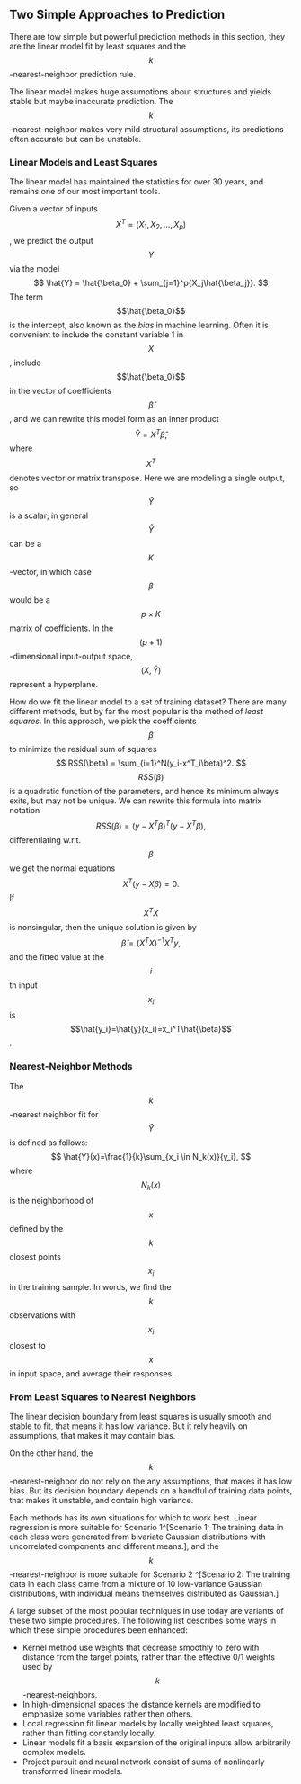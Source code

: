 ## Two Simple Approaches to Prediction

There are tow simple but powerful prediction methods in this section, they are the linear model fit by least squares and the $$k$$-nearest-neighbor prediction rule.

The linear model makes huge assumptions about structures and yields stable but maybe inaccurate prediction. The $$k$$-nearest-neighbor makes very mild structural assumptions, its predictions often accurate but can be unstable.

### Linear Models and Least Squares

The linear model has maintained the statistics for over 30 years, and remains one of our most important tools.

Given a vector of inputs $$X^T = (X_1, X_2, \dots, X_p)$$, we predict the output $$Y$$ via the model
$$
\hat{Y} = \hat{\beta_0} + \sum_{j=1}^p{X_j\hat{\beta_j}}.
$$
The term $$\hat{\beta_0}$$ is the intercept, also known as the *bias* in machine learning. Often it is convenient to include the constant variable 1 in $$X$$, include $$\hat{\beta_0}$$ in the vector of coefficients $$\hat{\beta}$$, and we can rewrite this model form as an inner product
$$
\hat{Y} = X^T\hat{\beta},
$$
where $$X^T$$ denotes vector or matrix transpose. Here we are modeling a single output, so $$\hat{Y}$$ is a scalar; in general $$\hat{Y}$$ can be a $$K$$-vector, in which case $$\beta$$ would be a $$p \times K$$ matrix of coefficients. In the $$(p + 1)$$-dimensional input-output space, $$(X,\hat{Y})$$ represent a hyperplane.

How do we fit the linear model to a set of training dataset? There are many different methods, but by far the most popular is the method of *least squares*. In this approach, we pick the coefficients $$\beta$$ to minimize the residual sum of squares
$$
RSS(\beta) = \sum_{i=1}^N(y_i-x^T_i\beta)^2.
$$
$$RSS(\beta)$$ is a quadratic function of the parameters, and hence its minimum always exits, but may not be unique. We can rewrite this formula into matrix notation
$$
RSS(\beta) = (y-X^T\beta)^T(y-X^T\beta),
$$
differentiating w.r.t. $$\beta$$ we get the normal equations
$$
X^T(y-X\beta)=0.
$$
If $$X^TX$$ is nonsingular, then the unique solution is given by
$$
\hat{\beta}=(X^TX)^{-1}X^Ty,
$$
and the fitted value at the $$i$$th input $$x_i$$ is $$\hat{y_i}=\hat{y}(x_i)=x_i^T\hat{\beta}$$.

### Nearest-Neighbor Methods
The $$k$$-nearest neighbor fit for $$\hat{Y}$$ is defined as follows:
$$
\hat{Y}(x)=\frac{1}{k}\sum_{x_i \in N_k(x)}{y_i},
$$
where $$N_k(x)$$ is the neighborhood of $$x$$ defined by the $$k$$ closest points $$x_i$$ in the training sample. In words, we find the $$k$$ observations with $$x_i$$ closest to $$x$$ in input space, and average their responses.

### From Least Squares to Nearest Neighbors
The linear decision boundary from least squares is usually smooth and stable to fit, that means it has low variance. But it rely heavily on assumptions, that makes it may contain bias.

On the other hand, the $$k$$-nearest-neighbor do not rely on the any assumptions, that makes it has low bias. But its decision boundary depends on a handful of training data points, that makes it unstable, and contain high variance.

Each methods has its own situations for which to work best. Linear regression is more suitable for Scenario 1^[Scenario 1: The training data in each class were generated from bivariate Gaussian distributions with uncorrelated components and different means.], and the $$k$$-nearest-neighbor is more suitable for Scenario 2 ^[Scenario 2: The training data in each class came from a mixture of 10 low-variance Gaussian distributions, with individual means themselves distributed as Gaussian.]

A large subset of the most popular techniques in use today are variants of these two simple procedures. The following list describes some ways in which these simple procedures been enhanced:

+ Kernel method use weights that decrease smoothly to zero with distance from the target points, rather than the effective 0/1 weights used by $$k$$-nearest-neighbors.
+ In high-dimensional spaces the distance kernels are modified to emphasize some variables rather then others.
+ Local regression fit linear models by locally weighted least squares, rather than fitting constantly locally.
+ Linear models fit a basis expansion of the original inputs allow arbitrarily complex models.
+ Project pursuit and neural network consist of sums of nonlinearly transformed linear models.
